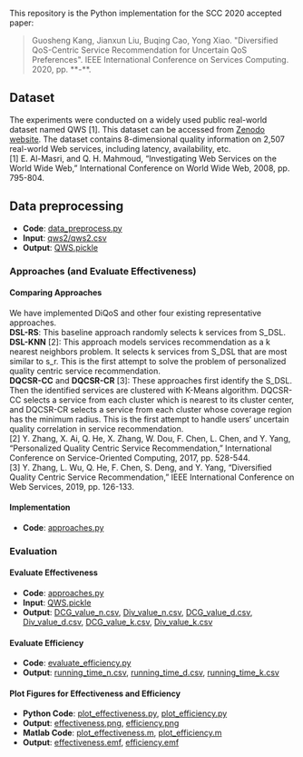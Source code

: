 This repository is the Python implementation for the SCC 2020 accepted paper:
> Guosheng Kang, Jianxun Liu, Buqing Cao, Yong Xiao. "Diversified QoS-Centric Service Recommendation for Uncertain QoS Preferences". IEEE International Conference on Services Computing. 2020, pp. \*\*-\*\*.

## Dataset
The experiments were conducted on a widely used public real-world dataset named QWS [1]. This dataset can be accessed from [Zenodo website](https://zenodo.org/record/3557008#.XpmwmsgzaUn). The dataset contains 8-dimensional quality information on 2,507 real-world Web services, including latency, availability, etc.  
[1] E. Al-Masri, and Q. H. Mahmoud, “Investigating Web Services on the World Wide Web,” International Conference on World Wide Web, 2008, pp. 795-804.

## Data preprocessing
* **Code**: [data_preprocess.py](data_preprocess.py)
* **Input**: [qws2/qws2.csv](qws2/qws2.csv)
* **Output**: [QWS.pickle](QWS.pickle)
  
### Approaches (and Evaluate Effectiveness)
#### Comparing Approaches
We have implemented DiQoS and other four existing representative approaches.  
**DSL-RS**: This baseline approach randomly selects k services from S_DSL.  
**DSL-KNN** [2]: This approach models services recommendation as a k nearest neighbors problem. It selects k services from S_DSL that are most similar to s_r. This is the first attempt to solve the problem of personalized quality centric service recommendation.  
**DQCSR-CC** and **DQCSR-CR** [3]: These approaches first identify the S_DSL. Then the identified services are clustered with K-Means algorithm. DQCSR-CC selects a service from each cluster which is nearest to its cluster center, and DQCSR-CR selects a service from each cluster whose coverage region has the minimum radius. This is the first attempt to handle users’ uncertain quality correlation in service recommendation.  
[2] Y. Zhang, X. Ai, Q. He, X. Zhang, W. Dou, F. Chen, L. Chen, and Y. Yang, “Personalized Quality Centric Service Recommendation,” International Conference on Service-Oriented Computing, 2017, pp. 528-544.  
[3] Y. Zhang, L. Wu, Q. He, F. Chen, S. Deng, and Y. Yang, “Diversified Quality Centric Service Recommendation,” IEEE International Conference on Web Services, 2019, pp. 126-133.
#### Implementation
* **Code**: [approaches.py](approaches.py)

### Evaluation
#### Evaluate Effectiveness
* **Code**: [approaches.py](approaches.py)
* **Input**: [QWS.pickle](QWS.pickle)
* **Output**: [DCG_value_n.csv](results/DCG_value_n.csv), [Div_value_n.csv](results/Div_value_n.csv), [DCG_value_d.csv](results/DCG_value_d.csv), [Div_value_d.csv](results/Div_value_d.csv),  [DCG_value_k.csv](results/DCG_value_k.csv), [Div_value_k.csv](results/Div_value_k.csv)
  
#### Evaluate Efficiency
  * **Code**: [evaluate_efficiency.py](evaluate_efficiency.py)
  * **Output**: [running_time_n.csv](results/running_time_n.csv), [running_time_d.csv](results/running_time_d.csv), [running_time_k.csv](results/running_time_k.csv)
  
#### Plot Figures for Effectiveness and Efficiency
  * **Python Code**: [plot_effectiveness.py](plot_effectiveness.py), [plot_efficiency.py](plot_efficiency.py)
  * **Output**: [effectiveness.png](results/effectiveness.png), [efficiency.png](results/efficiency.png)
   * **Matlab Code**: [plot_effectiveness.m](plot_effectiveness.m), [plot_efficiency.m](plot_efficiency.m)
  * **Output**: [effectiveness.emf](results/effectiveness.emf), [efficiency.emf](results/efficiency.emf)

